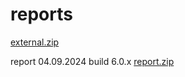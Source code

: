 # reports
[external.zip](https://github.com/user-attachments/files/16843755/external.zip)

report 04.09.2024 build 6.0.x
[report.zip](https://github.com/user-attachments/files/16860883/report.zip)


